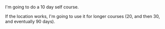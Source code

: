 I'm going to do a 10 day self course.

If the location works, I'm going to use it for longer courses (20, and then 30, and eventually 90 days).
